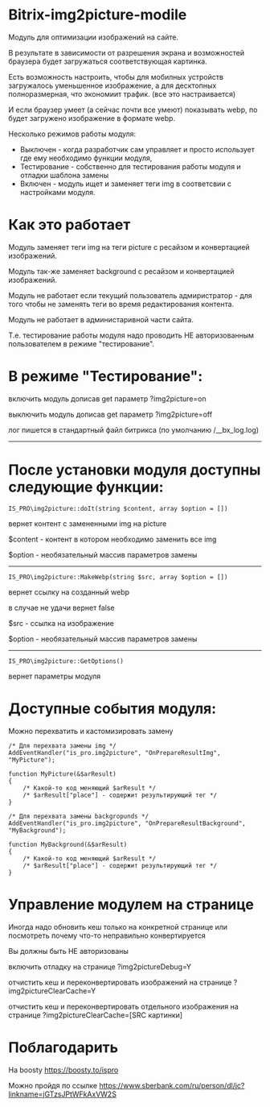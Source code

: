 # Bitrix-img2picture-modile


Модуль для оптимизации изображений на сайте.

В результате в зависимости от разрешения экрана и возможностей браузера будет загружаться соответствующая картинка.

Есть возможность настроить, чтобы для мобилных устройств загружалось уменьшенное изображение, а для десктопных полноразмерная, что экономиит трафик. (все это настраивается)

И если браузер умеет (а сейчас почти все умеют) показывать webp, по будет загружено изображение в формате webp.

Несколько режимов работы модуля:

- Выключен - когда разработчик сам управляет и просто использует где ему необходимо функции модуля,
- Тестирование - собственно для тестирования работы модуля и отладки шаблона замены
- Включен - модуль ищет и заменяет теги img в соответсвии с настройками модуля.

# Как это работает


Модуль заменяет теги img на теги picture с ресайзом и конвертацией изображений.

Модуль так-же заменяет background с ресайзом и конвертацией изображений.

Модуль не работает если текущий пользователь адмиристратор - для того чтобы не заменять теги во время редактирования контента.

Модуль не работает в администаривной части сайта.

Т.е. тестирование работы модуля надо проводить НЕ авторизованным пользователем в режиме "тестирование".


# В режиме "Тестирование":


включить модуль дописав get параметр ?img2picture=on

выключить модуль дописав get параметр ?img2picture=off

лог пишется в стандартный файл битрикса (по умолчанию /__bx_log.log)

------
# После установки модуля доступны следующие функции:

	IS_PRO\img2picture::doIt(string $content, array $option = [])

вернет контент с замененными img на picture

$content - контент в котором необходимо заменить все img

$option - необязательный массив параметров замены

---

	IS_PRO\img2picture::MakeWebp(string $src, array $option = [])

вернет ссылку на созданный webp

в случае не удачи вернет false

$src - ссылка на изображение

$option - необязательный массив
параметров замены

---

	IS_PRO\img2picture::GetOptions()

вернет параметры модуля

# Доступные события модуля:
Можно перехватить и кастомизировать замену

	/* Для перехвата замены img */
	AddEventHandler("is_pro.img2picture", "OnPrepareResultImg", "MyPicture");

	function MyPicture(&$arResult)
	{
		/* Какой-то код меняющий $arResult */
		/* $arResult["place"] - содержит результирующий тег */
	}

	/* Для перехвата замены backgropunds */
	AddEventHandler("is_pro.img2picture", "OnPrepareResultBackground", "MyBackground");

	function MyBackground(&$arResult)
	{
		/* Какой-то код меняющий $arResult */
		/* $arResult["place"] - содержит результирующий тег */
	}


# Управление модулем на странице

Иногда надо обновить кеш только на конкретной странице или посмотреть почему что-то неправильно конвертируется

Вы должны быть НЕ авторизованы

включить отладку на странице ?img2pictureDebug=Y

отчистить кеш и переконвертировать изображений на странице ?img2pictureClearCache=Y

отчистить кеш и переконвертировать отдельного изображения на странице ?img2pictureClearCache=[SRC картинки]



# Поблагодарить

На boosty https://boosty.to/ispro

Можно пройдя по ссылке https://www.sberbank.com/ru/person/dl/jc?linkname=jGTzsJPtWFkAxVW2S